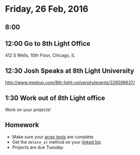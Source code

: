 Friday, 26 Feb, 2016
====================


8:00
----



12:00 Go to 8th Light Office
----------------------------

412 S Wells, 10th Floor, Chicago, IL


12:30 Josh Speaks at 8th Light University
-----------------------------------------

http://www.meetup.com/8th-light-university/events/228599637/


1:30 Work out of 8th Light office
---------------------------------

Work on your projects!


Homework
--------

* Make sure your [array tests](https://github.com/CodePlatoon/daily/blob/2ac5e7c9ba303e91b79fbb4e3b87c5c31d2383b5/week-04/2016-02-23-tue.md#test-array)
  are complete
* Get the `delete_at` method on your [linked list](https://github.com/CodePlatoon/curriculum/blob/master/phase1/linked_list_tdd.md).
* Projects are due Tuesday
